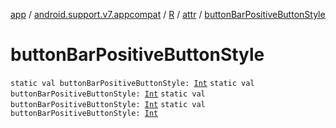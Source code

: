 [app](../../../index.md) / [android.support.v7.appcompat](../../index.md) / [R](../index.md) / [attr](index.md) / [buttonBarPositiveButtonStyle](.)

# buttonBarPositiveButtonStyle

`static val buttonBarPositiveButtonStyle: `[`Int`](https://kotlinlang.org/api/latest/jvm/stdlib/kotlin/-int/index.html)
`static val buttonBarPositiveButtonStyle: `[`Int`](https://kotlinlang.org/api/latest/jvm/stdlib/kotlin/-int/index.html)
`static val buttonBarPositiveButtonStyle: `[`Int`](https://kotlinlang.org/api/latest/jvm/stdlib/kotlin/-int/index.html)
`static val buttonBarPositiveButtonStyle: `[`Int`](https://kotlinlang.org/api/latest/jvm/stdlib/kotlin/-int/index.html)